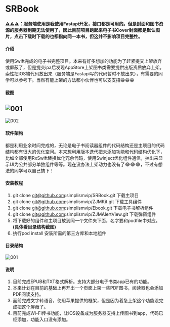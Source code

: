 # SRBook

#### ⚠️⚠️⚠️：服务端使用是我使用Fastapi开发，接口都是可用的。但是封面和图书资源的服务器到期无法使用了，因此目前项目跑起来电子书Cover封面都是默认图片，点击下载时下载的也都指向同一本书，但这并不影响项目完整性。

#### 介绍
使用Swift完成的电子书完整项目。本来有好多想加的功能为了赶紧提交上架放弃或屏蔽了，但是提交ipa后发现AppStore上架图书类需要提供出版资质放弃上架。索性把iOS端代码放出来（服务端是Fastapi写的代码暂时不放出来），有需要的同学可以参考下。当然有能上架的方法都小伙伴也可以支支招😁😁😁

#### 截图

## ![001](./srbookimage.png)

![002](./002.png)

#### 软件架构

都是利用业余时间完成的，无论是电子书阅读器组件的代码结构还是主项目的代码结构都有很大的优化空间。本来想利用版本迭代把未添加功能和代码结构优化下，比如全部使用RxSwift替换优化冗余代码，使用Swinject优化组件通信，抽出来显示UI为公共部分单独组件等等。现在没办法上架动力也没有了😂😂😂，不过有想法的同学可以自己搞下！

#### 安装教程

1.  git clone git@github.com:simplismvip/SRBook.git 下载主项目
2.  git clone git@github.com:simplismvip/ZJMKit.git 下载工具组件
3.  git clone git@github.com:simplismvip/Ebook.git 下载电子书解析组件
4.  git clone git@github.com:simplismvip/ZJMAlertView.git 下载弹窗组件
5.  将下载好的组件和主项目放到同一个文件夹下面，名字要和podfile中对应。**(具体看目录结构截图)**
6.  执行pod install 安装所需的第三方库和本地组件

#### 目录结构

![001](./001.png)

#### 说明

1.  目前完成EPUB和TXT格式解析。支持大部分电子书类app已有的功能。
2.  本来计划在目前的基础上再开出一个页面上架一些PDF图书，阅读器也会添加PDF阅读支持。
3.  面前完成文字转语音，使用苹果提供的框架，但是因为着急上架这个功能没完成把这个屏蔽了。
4.  目前完成Wi-Fi传书功能，让iOS设备成为服务器支持上传图书到app，代码已经添加，功能入口没有添加。
